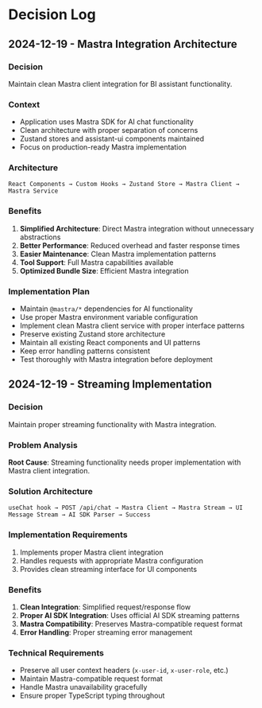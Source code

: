# Decision Log

## 2024-12-19 - Mastra Integration Architecture

### Decision
Maintain clean Mastra client integration for BI assistant functionality.

### Context
- Application uses Mastra SDK for AI chat functionality
- Clean architecture with proper separation of concerns
- Zustand stores and assistant-ui components maintained
- Focus on production-ready Mastra implementation

### Architecture
```
React Components → Custom Hooks → Zustand Store → Mastra Client → Mastra Service
```

### Benefits
1. **Simplified Architecture**: Direct Mastra integration without unnecessary abstractions
2. **Better Performance**: Reduced overhead and faster response times
3. **Easier Maintenance**: Clean Mastra implementation patterns
4. **Tool Support**: Full Mastra capabilities available
5. **Optimized Bundle Size**: Efficient Mastra integration

### Implementation Plan
- Maintain `@mastra/*` dependencies for AI functionality
- Use proper Mastra environment variable configuration
- Implement clean Mastra client service with proper interface patterns
- Preserve existing Zustand store architecture
- Maintain all existing React components and UI patterns
- Keep error handling patterns consistent
- Test thoroughly with Mastra integration before deployment

## 2024-12-19 - Streaming Implementation

### Decision
Maintain proper streaming functionality with Mastra integration.

### Problem Analysis
**Root Cause**: Streaming functionality needs proper implementation with Mastra client integration.

### Solution Architecture
```
useChat hook → POST /api/chat → Mastra Client → Mastra Stream → UI Message Stream → AI SDK Parser → Success
```

### Implementation Requirements
1. Implements proper Mastra client integration
2. Handles requests with appropriate Mastra configuration
3. Provides clean streaming interface for UI components

### Benefits
1. **Clean Integration**: Simplified request/response flow
2. **Proper AI SDK Integration**: Uses official AI SDK streaming patterns
3. **Mastra Compatibility**: Preserves Mastra-compatible request format
4. **Error Handling**: Proper streaming error management

### Technical Requirements
- Preserve all user context headers (`x-user-id`, `x-user-role`, etc.)
- Maintain Mastra-compatible request format
- Handle Mastra unavailability gracefully
- Ensure proper TypeScript typing throughout

